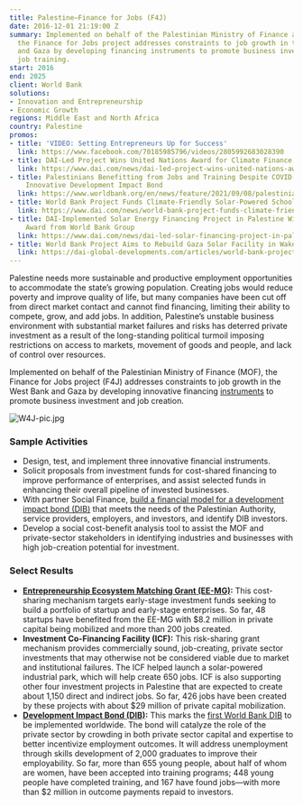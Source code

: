 ```yaml
---
title: Palestine—Finance for Jobs (F4J)
date: 2016-12-01 21:19:00 Z
summary: Implemented on behalf of the Palestinian Ministry of Finance and Planning,
  the Finance for Jobs project addresses constraints to job growth in the West Bank
  and Gaza by developing financing instruments to promote business investment and
  job training.
start: 2016
end: 2025
client: World Bank
solutions:
- Innovation and Entrepreneurship
- Economic Growth
regions: Middle East and North Africa
country: Palestine
promos:
- title: 'VIDEO: Setting Entrepreneurs Up for Success'
  link: https://www.facebook.com/70185985796/videos/2805992683028390
- title: DAI-Led Project Wins United Nations Award for Climate Finance
  link: https://www.dai.com/news/dai-led-project-wins-united-nations-award-for-climate-finance
- title: Palestinians Benefitting from Jobs and Training Despite COVID-19 Thanks to
    Innovative Development Impact Bond
  link: https://www.worldbank.org/en/news/feature/2021/09/08/palestinians-benefitting-from-jobs-and-training-despite-covid-19
- title: World Bank Project Funds Climate-Friendly Solar-Powered Schools in Palestine
  link: https://www.dai.com/news/world-bank-project-funds-climate-friendly-solar-powered-schools-in-palestine
- title: DAI-Implemented Solar Energy Financing Project in Palestine Wins Excellence
    Award from World Bank Group
  link: https://www.dai.com/news/dai-led-solar-financing-project-in-palestine-wins-excellence-award-from-world-bank
- title: World Bank Project Aims to Rebuild Gaza Solar Facility in Wake of Conflict
  link: https://dai-global-developments.com/articles/world-bank-project-aims-to-rebuild-gaza-solar-facility-in-wake-of-conflict
---
```


Palestine needs more sustainable and productive employment opportunities to accommodate the state’s growing population. Creating jobs would reduce poverty and improve quality of life, but many companies have been cut off from direct market contact and cannot find financing, limiting their ability to compete, grow, and add jobs. In addition, Palestine’s unstable business environment with substantial market failures and risks has deterred private investment as a result of the long-standing political turmoil imposing restrictions on access to markets, movement of goods and people, and lack of control over resources.

Implemented on behalf of the Palestinian Ministry of Finance (MOF), the Finance for Jobs project (F4J) addresses constraints to job growth in the West Bank and Gaza by developing innovative financing [instruments](https://www.dai.com/news/dai-led-solar-financing-project-in-palestine-wins-excellence-award-from-world-bank) to promote business investment and job creation.

![W4J-pic.jpg](/uploads/W4J-pic.jpg)

### Sample Activities

* Design, test, and implement three innovative financial instruments.
* Solicit proposals from investment funds for cost-shared financing to improve performance of enterprises, and assist selected funds in enhancing their overall pipeline of invested businesses.
* With partner Social Finance, [build a financial model for a development impact bond (DIB)](https://menafn.com/1099229278/EBRD-addressing-youth-unemployment-in-West-Bank-and-Gaza) that meets the needs of the Palestinian Authority, service providers, employers, and investors, and identify DIB investors.
* Develop a social cost-benefit analysis tool to assist the MOF and private-sector stakeholders in identifying industries and businesses with high job-creation potential for investment.

### Select Results

* **[Entrepreneurship Ecosystem Matching Grant (EE-MG)](https://www.facebook.com/70185985796/videos/2805992683028390):** This cost-sharing mechanism targets early-stage investment funds seeking to build a portfolio of startup and early-stage enterprises. So far, 48 startups have benefited from the EE-MG with $8.2 million in private capital being mobilized and more than 200 jobs created.
* **Investment Co-Financing Facility (ICF):** This risk-sharing grant mechanism provides commercially sound, job-creating, private sector investments that may otherwise not be considered viable due to market and institutional failures. The ICF helped launch a solar-powered industrial park, which will help create 650 jobs. ICF is also supporting other four investment projects in Palestine that are expected to create about 1,150 direct and indirect jobs. So far, 426 jobs have been created by these projects with about $29 million of private capital mobilization. 
* **[Development Impact Bond (DIB)](https://www.ebrd.com/news/2019/ebrd-addressing-youth-unemployment-in-west-bank-and-gaza.html):** This marks the [first World Bank DIB](https://www.worldbank.org/en/news/feature/2019/11/11/rethinking-job-creation-for-palestinian-youth) to be implemented worldwide. The bond will catalyze the role of the private sector by crowding in both private sector capital and expertise to better incentivize employment outcomes. It will address unemployment through skills development of 2,000 graduates to improve their employability. So far, more than 655 young people, about half of whom are women, have been accepted into training programs; 448 young people have completed training, and 167 have found jobs—with more than $2 million in outcome payments repaid to investors. 